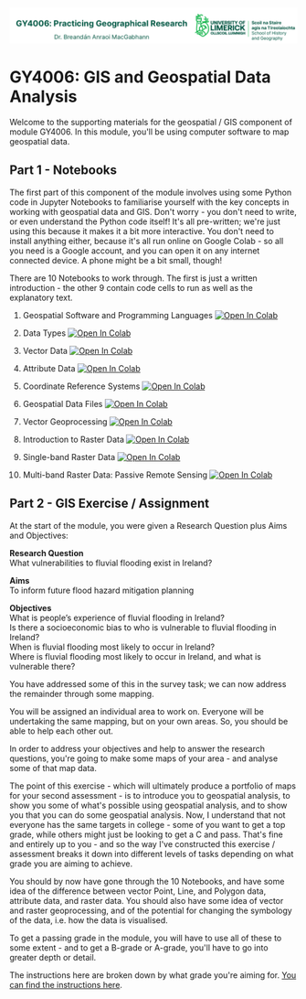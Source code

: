 ![UL Geography logo](./assets/images/GY4006_logo.png)

# GY4006: GIS and Geospatial Data Analysis

Welcome to the supporting materials for the geospatial / GIS component of module GY4006. In this module, you'll be using computer software to map geospatial data. 



## Part 1 - Notebooks

The first part of this component of the module involves using some Python code in Jupyter Notebooks to familiarise yourself with the key concepts in working with geospatial data and GIS. Don't worry - you don't need to write, or even understand the Python code itself! It's all pre-written; we're just using this because it makes it a bit more interactive. You don't need to install anything either, because it's all run online on Google Colab - so all you need is a Google account, and you can open it on any internet connected device. A phone might be a bit small, though!

There are 10 Notebooks to work through. The first is just a written introduction - the other 9 contain code cells to run as well as the explanatory text.

1. Geospatial Software and Programming Languages <a href="https://colab.research.google.com/github/bamacgabhann/GY4006/blob/main/gy4006/GY4006_1_Geospatial_Software_and_Programming_Languages.ipynb" target="_blank"><img src="https://colab.research.google.com/assets/colab-badge.svg" alt="Open In Colab"/></a> 

2. Data Types <a href="https://colab.research.google.com/github/bamacgabhann/GY4006/blob/main/gy4006/GY4006_2_Data_Types.ipynb" target="_blank"><img src="https://colab.research.google.com/assets/colab-badge.svg" alt="Open In Colab"/></a>

3. Vector Data <a href="https://colab.research.google.com/github/bamacgabhann/GY4006/blob/main/gy4006/GY4006_3_Vector_Data.ipynb" target="_blank"><img src="https://colab.research.google.com/assets/colab-badge.svg" alt="Open In Colab"/></a>

4. Attribute Data <a href="https://colab.research.google.com/github/bamacgabhann/GY4006/blob/main/gy4006/GY4006_4_Attribute_Data.ipynb" target="_blank"><img src="https://colab.research.google.com/assets/colab-badge.svg" alt="Open In Colab"/></a>

5. Coordinate Reference Systems <a href="https://colab.research.google.com/github/bamacgabhann/GY4006/blob/main/gy4006/GY4006_5_Coordinate_Reference_Systems.ipynb" target="_blank"><img src="https://colab.research.google.com/assets/colab-badge.svg" alt="Open In Colab"/></a>

6. Geospatial Data Files <a href="https://colab.research.google.com/github/bamacgabhann/GY4006/blob/main/gy4006/GY4006_6_Geospatial_Data_Files.ipynb" target="_blank"><img src="https://colab.research.google.com/assets/colab-badge.svg" alt="Open In Colab"/></a>

7. Vector Geoprocessing <a href="https://colab.research.google.com/github/bamacgabhann/GY4006/blob/main/gy4006/GY4006_7_Vector_Geoprocessing.ipynb" target="_blank"><img src="https://colab.research.google.com/assets/colab-badge.svg" alt="Open In Colab"/></a>

8. Introduction to Raster Data <a href="https://colab.research.google.com/github/bamacgabhann/GY4006/blob/main/gy4006/GY4006_8_Introduction_To_Raster_Data.ipynb" target="_blank"><img src="https://colab.research.google.com/assets/colab-badge.svg" alt="Open In Colab"/></a> 

9. Single-band Raster Data <a href="https://colab.research.google.com/github/bamacgabhann/GY4006/blob/main/gy4006/GY4006_9_Single-band_Raster_Data.ipynb" target="_blank"><img src="https://colab.research.google.com/assets/colab-badge.svg" alt="Open In Colab"/></a>

10. Multi-band Raster Data: Passive Remote Sensing <a href="https://colab.research.google.com/github/bamacgabhann/GY4006/blob/main/gy4006/GY4006_10_Multi-band_Raster_Data-Passive_Remote_Sensing.ipynb" target="_blank"><img src="https://colab.research.google.com/assets/colab-badge.svg" alt="Open In Colab"/></a>

## Part 2 - GIS Exercise / Assignment

At the start of the module, you were given a Research Question plus Aims and Objectives:

**Research Question**  
What vulnerabilities to fluvial flooding exist in Ireland?

**Aims**  
To inform future flood hazard mitigation planning

**Objectives**  
What is people’s experience of fluvial flooding in Ireland?  
Is there a socioeconomic bias to who is vulnerable to fluvial flooding in Ireland?  
When is fluvial flooding most likely to occur in Ireland?  
Where is fluvial flooding most likely to occur in Ireland, and what is vulnerable there?  

You have addressed some of this in the survey task; we can now address the remainder through some mapping.

You will be assigned an individual area to work on. Everyone will be undertaking the same mapping, but on your own areas. So, you should be able to help each other out.

In order to address your objectives and help to answer the research questions, you're going to make some maps of your area - and analyse some of that map data. 

The point of this exercise - which will ultimately produce a portfolio of maps for your second assessment - is to introduce you to geospatial analysis, to show you some of what's possible using geospatial analysis, and to show you that you can do some geospatial analysis. Now, I understand that not everyone has the same targets in college - some of you want to get a top grade, while others might just be looking to get a C and pass. That's fine and entirely up to you - and so the way I've constructed this exercise / assessment breaks it down into different levels of tasks depending on what grade you are aiming to achieve.

You should by now have gone through the 10 Notebooks, and have some idea of the difference between vector Point, Line, and Polygon data, attribute data, and raster data. You should also have some idea of vector and raster geoprocessing, and of the potential for changing the symbology of the data, i.e. how the data is visualised.

To get a passing grade in the module, you will have to use all of these to some extent - and to get a B-grade or A-grade, you'll have to go into greater depth or detail.

The instructions here are broken down by what grade you're aiming for. [You can find the instructions here](./exercises/start.md).

